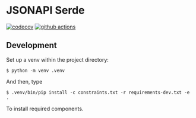 # JSONAPI Serde

[![codecov](https://codecov.io/gh/opencollector/jsonapi-serde/branch/main/graph/badge.svg)](https://codecov.io/gh/opencollector/jsonapi-serde)
[![github actions](https://github.com/opencollector/jsonapi-serde/workflows/main/badge.svg)](https://github.com/opencollector/jsonapi-serde/actions)


## Development

Set up a venv within the project directory:

```
$ python -m venv .venv
```

And then, type

```
$ .venv/bin/pip install -c constraints.txt -r requirements-dev.txt -e .
```

To install required components.
